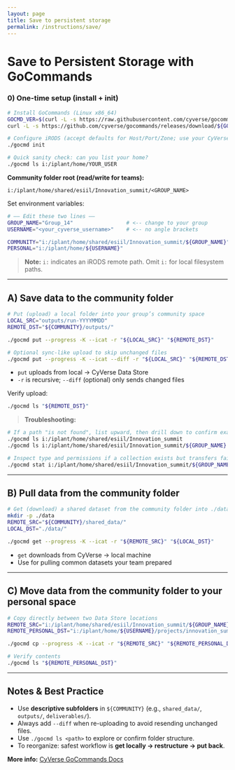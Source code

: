 ```yaml
---
layout: page
title: Save to persistent storage
permalink: /instructions/save/
---
```


# Save to Persistent Storage with GoCommands

### 0) One-time setup (install + init)
```bash
# Install GoCommands (Linux x86_64)
GOCMD_VER=$(curl -L -s https://raw.githubusercontent.com/cyverse/gocommands/main/VERSION.txt); \
curl -L -s https://github.com/cyverse/gocommands/releases/download/${GOCMD_VER}/gocmd-${GOCMD_VER}-linux-amd64.tar.gz | tar zxvf -

# Configure iRODS (accept defaults for Host/Port/Zone; use your CyVerse username)
./gocmd init

# Quick sanity check: can you list your home?
./gocmd ls i:/iplant/home/YOUR_USER
```

**Community folder root (read/write for teams):**
```
i:/iplant/home/shared/esiil/Innovation_summit/<GROUP_NAME>
```

Set environment variables:
```bash
# —— Edit these two lines ——
GROUP_NAME="Group_14"                 # <-- change to your group
USERNAME="<your_cyverse_username>"    # <-- no angle brackets

COMMUNITY="i:/iplant/home/shared/esiil/Innovation_summit/${GROUP_NAME}"
PERSONAL="i:/iplant/home/${USERNAME}"
```

> **Note:** `i:` indicates an iRODS remote path. Omit `i:` for local filesystem paths.

---

## A) Save data **to the community folder**
```bash
# Put (upload) a local folder into your group’s community space
LOCAL_SRC="outputs/run-YYYYMMDD"
REMOTE_DST="${COMMUNITY}/outputs/"

./gocmd put --progress -K --icat -r "${LOCAL_SRC}" "${REMOTE_DST}"

# Optional sync-like upload to skip unchanged files
./gocmd put --progress -K --icat --diff -r "${LOCAL_SRC}" "${REMOTE_DST}"
```
- `put` uploads from local → CyVerse Data Store
- `-r` is recursive; `--diff` (optional) only sends changed files

Verify upload:
```bash
./gocmd ls "${REMOTE_DST}"
```

> **Troubleshooting:**
```bash
# If a path "is not found", list upward, then drill down to confirm exact names
./gocmd ls i:/iplant/home/shared/esiil/Innovation_summit
./gocmd ls i:/iplant/home/shared/esiil/Innovation_summit/${GROUP_NAME}

# Inspect type and permissions if a collection exists but transfers fail
./gocmd stat i:/iplant/home/shared/esiil/Innovation_summit/${GROUP_NAME}/<EXACT_NAME>
```

---

## B) **Pull** data **from the community folder**
```bash
# Get (download) a shared dataset from the community folder into ./data/
mkdir -p ./data
REMOTE_SRC="${COMMUNITY}/shared_data/"
LOCAL_DST="./data/"

./gocmd get --progress -K --icat -r "${REMOTE_SRC}" "${LOCAL_DST}"
```
- `get` downloads from CyVerse → local machine
- Use for pulling common datasets your team prepared

---

## C) **Move** data from the community folder **to your personal space**
```bash
# Copy directly between two Data Store locations
REMOTE_SRC="i:/iplant/home/shared/esiil/Innovation_summit/${GROUP_NAME}/deliverables/"
REMOTE_PERSONAL_DST="i:/iplant/home/${USERNAME}/projects/innovation_summit_2025/deliverables/"

./gocmd cp --progress -K --icat -r "${REMOTE_SRC}" "${REMOTE_PERSONAL_DST}"

# Verify contents
./gocmd ls "${REMOTE_PERSONAL_DST}"
```

---

## Notes & Best Practice
- Use **descriptive subfolders** in `${COMMUNITY}` (e.g., `shared_data/`, `outputs/`, `deliverables/`).
- Always add `--diff` when re-uploading to avoid resending unchanged files.
- Use `./gocmd ls <path>` to explore or confirm folder structure.
- To reorganize: safest workflow is **get locally → restructure → put back**.

**More info:** [CyVerse GoCommands Docs](https://learning.cyverse.org/ds/gocommands/)
